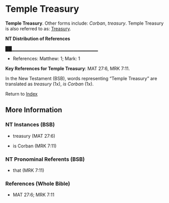 # Temple Treasury
**Temple Treasury**. 
Other forms include: 
*Corban*, *treasury*. 
Temple Treasury is also referred to as: 
[Treasury](Treasury.md). 


**NT Distribution of References**

██▁▁▁▁▁▁▁▁▁▁▁▁▁▁▁▁▁▁▁▁▁▁▁▁▁
* References: Matthew: 1; Mark: 1



**Key References for Temple Treasury**: 
MAT 27:6, MRK 7:11. 




In the New Testament (BSB), words representing “Temple Treasury” are translated as 
*treasury* (1x), *is Corban* (1x). 


Return to [Index](00-Index.md)

## More Information

### NT Instances (BSB)

* treasury (MAT 27:6)

* is Corban (MRK 7:11)



### NT Pronominal Referents (BSB)

* that (MRK 7:11)



### References (Whole Bible)

* MAT 27:6; MRK 7:11




